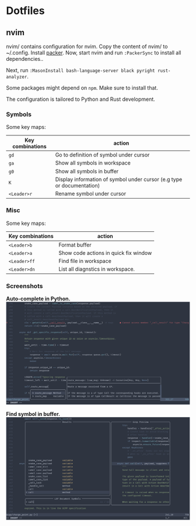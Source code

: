 # Dotfiles

## nvim
nvim/ contains configuration for nvim. Copy the content of nvim/ to ~/.config.
Install [packer](https://github.com/wbthomason/packer.nvim). Now, start nvim
and run `:PackerSync` to install all dependencies..

Next, run `:MasonInstall bash-language-server black pyright rust-analyzer`.

Some packages might depend on `npm`. Make sure to install that.

The configuration is tailored to Python and Rust development.

### Symbols
Some key maps:

Key combinations | action 
---|---
`gd` | Go to definition of symbol under cursor
`ga` | Show all symbols in workspace
`g0` | Show all symbols in buffer
`K`  | Display information of symbol under cursor (e.g type or documentation) 
`<Leader>r` | Rename symbol under cursor

### Misc
Some key maps:

Key combinations | action 
---|---
`<Leader>b` | Format buffer
`<Leader>a` | Show code actions in quick fix window
`<Leader>ff` | Find file in workspace
`<Leader>dn` | List all diagnstics in workspace.

### Screenshots

**Auto-complete in Python.**
![auto complete using cmp](nvim/screenshots/auto-complete.png)

**Find symbol in buffer.**
![Find symbol](nvim/screenshots/find-symbol-in-buffer.png)
